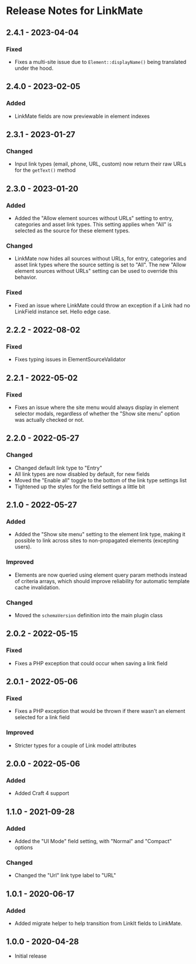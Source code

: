 # Release Notes for LinkMate

## 2.4.1 - 2023-04-04
### Fixed  
- Fixes a multi-site issue due to `Element::displayName()` being translated under the hood.  

## 2.4.0 - 2023-02-05
### Added
- LinkMate fields are now previewable in element indexes  

## 2.3.1 - 2023-01-27
### Changed
- Input link types (email, phone, URL, custom) now return their raw URLs for the `getText()` method  

## 2.3.0 - 2023-01-20
### Added
- Added the "Allow element sources without URLs" setting to entry, categories and asset link types. This setting applies when "All" is selected as the source for these element types.  
### Changed
- LinkMate now hides all sources without URLs, for entry, categories and asset link types where the source setting is set to "All". The new "Allow element sources without URLs" setting can be used to override this behavior.  
### Fixed
- Fixed an issue where LinkMate could throw an exception if a Link had no LinkField instance set. Hello edge case.

## 2.2.2 - 2022-08-02
### Fixed
- Fixes typing issues in ElementSourceValidator

## 2.2.1 - 2022-05-02
### Fixed
- Fixes an issue where the site menu would always display in element selector modals, regardless of whether the "Show site menu" option was actually checked or not.  

## 2.2.0 - 2022-05-27
### Changed  
- Changed default link type to "Entry"
- All link types are now disabled by default, for new fields
- Moved the "Enable all" toggle to the bottom of the link type settings list  
- Tightened up the styles for the field settings a little bit  

## 2.1.0 - 2022-05-27  
### Added
- Added the "Show site menu" setting to the element link type, making it possible to link across sites to non-propagated elements (excepting users).  

### Improved
- Elements are now queried using element query param methods instead of criteria arrays, which should improve reliability for automatic template cache invalidation.  

### Changed
- Moved the `schemaVersion` definition into the main plugin class  

## 2.0.2 - 2022-05-15
### Fixed
- Fixes a PHP exception that could occur when saving a link field

## 2.0.1 - 2022-05-06

### Fixed
- Fixes a PHP exception that would be thrown if there wasn't an element selected for a link field  

### Improved
- Stricter types for a couple of Link model attributes  

## 2.0.0 - 2022-05-06

### Added  
- Added Craft 4 support

## 1.1.0 - 2021-09-28

### Added  
- Added the "UI Mode" field setting, with "Normal" and "Compact" options  

### Changed
- Changed the "Url" link type label to "URL"

## 1.0.1 - 2020-06-17

### Added
- Added migrate helper to help transition from LinkIt fields to LinkMate.


## 1.0.0 - 2020-04-28
- Initial release
